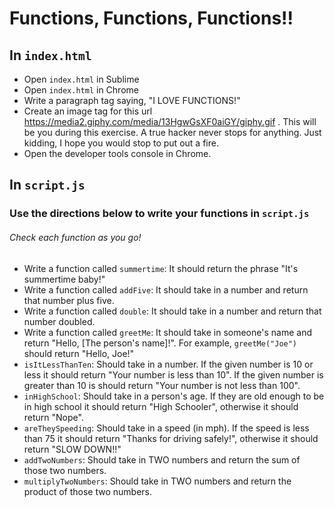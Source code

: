 # Functions, Functions, Functions!!

## In `index.html`
* Open `index.html` in Sublime
* Open `index.html` in Chrome
* Write a paragraph tag saying, "I LOVE FUNCTIONS!"
* Create an image tag for this url https://media2.giphy.com/media/13HgwGsXF0aiGY/giphy.gif . This will be you during this exercise. A true hacker never stops for anything. Just kidding, I hope you would stop to put out a fire.
* Open the developer tools console in Chrome.

## In `script.js`
### Use the directions below to write your functions in `script.js`
###### Check each function as you go!
* Write a function called `summertime`: It should return the phrase "It's summertime baby!"
* Write a function called `addFive`: It should take in a number and return that number plus five.
* Write a function called `double`: It should take in a number and return that number doubled.
* Write a function called `greetMe`: It should take in someone's name and return "Hello, [The person's name]!". For example, `greetMe("Joe")` should return "Hello, Joe!"
* `isItLessThanTen`: Should take in a number. If the given number is 10 or less it should return "Your number is less than 10". If the given number is greater than 10 is should return "Your number is not less than 100".
* `inHighSchool`: Should take in a person's age. If they are old enough to be in high school it should return "High Schooler", otherwise it should return "Nope".
* `areTheySpeeding`: Should take in a speed (in mph). If the speed is less than 75 it should return "Thanks for driving safely!", otherwise it should return "SLOW DOWN!!"
* `addTwoNumbers`: Should take in TWO numbers and return the sum of those two numbers.
* `multiplyTwoNumbers`: Should take in TWO numbers and return the product of those two numbers.

